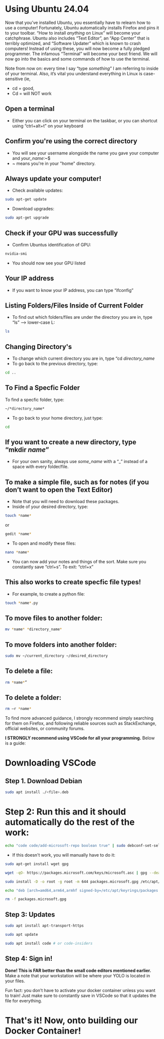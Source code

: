 # Using Ubuntu 24.04 

Now that you’ve installed Ubuntu, you essentially have to relearn how to use a computer! Fortunately, Ubuntu automatically installs Firefox and pins it to your toolbar. “How to install *anything* on Linux” will become your catchphrase. Ubuntu also includes “Text Editor”, an “App Center” that is terribly optimized, and “Software Updater” which is known to crash computers! Instead of using these, you will now become a fully pledged programmer. The infamous “Terminal” will become your best friend. We will now go into the basics and some commands of how to use the terminal. 

Note from now on: every time I say “type *something*” I am referring to inside of your terminal. Also, it’s vital you understand everything in Linux is case-sensitive 
(ie, 
- cd = good,
- Cd = will NOT work

## Open a terminal
- Either you can click on your terminal on the taskbar, or you can shortcut using “ctrl+alt+t” on your keyboard

## Confirm you're using the correct directory
- You will see your username alongside the name you gave your computer and *your_name*:~$ 
- ~ means you're in your "home" directory.

## Always update your computer! 
- Check available updates:
```bash
sudo apt-get update
```

- Download upgrades:
```bash
sudo apt-get upgrade
```

## Check if your GPU was successfully
- Confirm Ubuntus identification of GPU:
```bash
nvidia-smi
```
- You should now see your GPU listed 

## Your IP address
- If you want to know your IP address, you can type “ifconfig” 

## Listing Folders/Files Inside of Current Folder
- To find out which folders/files are under the directory you are in, type “ls” --> lower-case L:
```bash
ls
```

## Changing Directory's
- To change which current directory you are in, type “cd *directory_name*
- To go back to the previous directory, type:
```bash
cd ..
```

## To Find a Specfic Folder
To find a specfic folder, type: 
```bash
~/*directory_name*
``` 

- To go back to your home directory, just type:
```bash
cd
```

## If you want to create a new directory, type “mkdir *name*” 
- For your own sanity, always use *some_name* with a “_” instead of a space with every folder/file. 

## To make a simple file, such as for notes (if you don’t want to open the Text Editor) 
- Note that you will need to download these packages.
- Inside of your desired directory, type:
```bash
touch *name*
```

or

```bash
gedit *name*
```

- To open and modify these files:
```bash
nano *name* 
```

- You can now add your notes and things of the sort. Make sure you constantly save “ctrl+s”. To exit: “ctrl+x” 

## This also works to create specfic file types! 
- For example, to create a python file:
```bash
touch *name*.py
```

## To move files to another folder: 
```bash
mv *name* *directory_name* 
```
## To move folders into another folder: 
```bash
sudo mv ~/current_directory ~/desired_directory 
```
  
## To delete a file:
```bash
rm *name*”
```

## To delete a folder:
```bash
rm –r *name* 
```

To find more advanced guidance, I strongly recommend simply searching for them on Firefox, and following reliable sources such as StackExchange, official websites, or community forums. 

 

**I STRONGLY recommend using VSCode for all your programming.** Below is a guide: 
# Downloading VSCode
## Step 1. Download Debian  
```bash
sudo apt install ./<file>.deb 
```

  
# Step 2: Run this and it should automatically do the rest of the work: 
```bash
echo "code code/add-microsoft-repo boolean true" | sudo debconf-set-selections 
```

- If this doesn't work, you will manually have to do it: 
```bash
sudo apt-get install wget gpg

wget -qO- https://packages.microsoft.com/keys/microsoft.asc | gpg --dearmor > packages.microsoft.gpg

sudo install -D -o root -g root -m 644 packages.microsoft.gpg /etc/apt/keyrings/packages.microsoft.gpg

echo "deb [arch=amd64,arm64,armhf signed-by=/etc/apt/keyrings/packages.microsoft.gpg] https://packages.microsoft.com/repos/code stable main" |sudo tee /etc/apt/sources.list.d/vscode.list > /dev/null 

rm -f packages.microsoft.gpg 
```


## Step 3: Updates
```bash
sudo apt install apt-transport-https 

sudo apt update 

sudo apt install code # or code-insiders
```

## Step 4: Sign in!
**Done! This is FAR better than the small code editors mentioned earlier.**
Make a note that your workstation will be where your YOLO is located in your files.

Fun fact: you don’t have to activate your docker container unless you want to train! Just make sure to constantly save in VSCode so that it updates the file for everything. 



# That's it! Now, onto building our Docker Container! 

